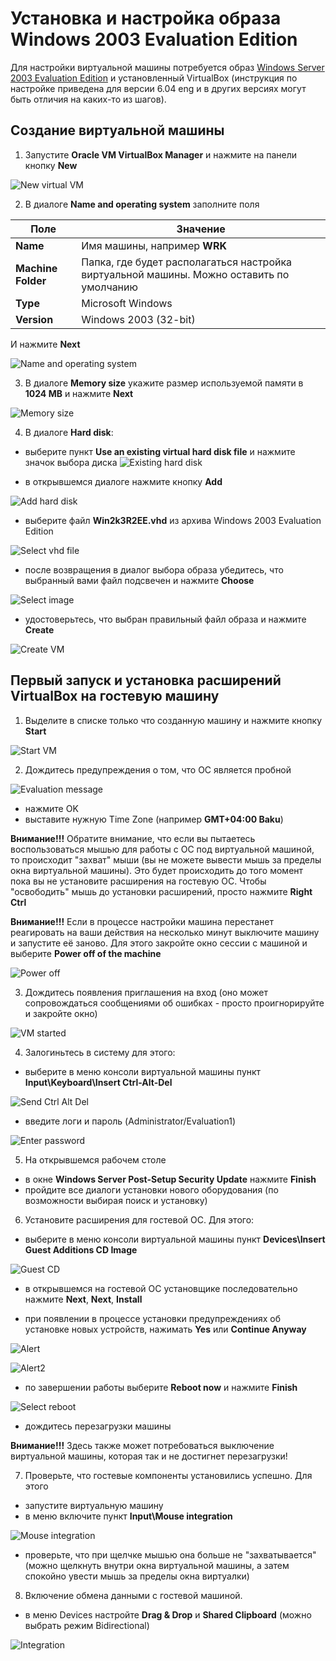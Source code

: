 # Установка и настройка образа Windows 2003 Evaluation Edition

Для настройки виртуальной машины потребуется образ [Windows Server 2003 Evaluation Edition](https://www.microsoft.com/en-us/download/details.aspx?id=19727) и установленный VirtualBox (инструкция по настройке приведена для версии 6.04 eng и в других версиях могут быть отличия на каких-то из шагов).

## Создание виртуальной машины

1. Запустите **Oracle VM VirtualBox Manager** и нажмите на панели кнопку **New** 

![New virtual VM](images/image3.png)

2. В диалоге **Name and operating system** заполните поля

|Поле|Значение|
|-|-|
|**Name**|Имя машины, например **WRK**|
|**Machine Folder**|Папка, где будет располагаться настройка виртуальной машины. Можно оставить по умолчанию|
|**Type**|Microsoft Windows|
|**Version**|Windows 2003 (32-bit)|

И нажмите **Next**

![Name and operating system](images/image4.png)

3. В диалоге **Memory size** укажите размер используемой памяти в **1024 MB** и нажмите **Next**

![Memory size](images/image5.png)

4. В диалоге **Hard disk**: 
- выберите пункт **Use an existing virtual hard disk file** и нажмите значок выбора диска
![Existing hard disk](images/image6.png)

- в открывшемся диалоге нажмите кнопку **Add** 

![Add hard disk](images/image7.png)

- выберите файл **Win2k3R2EE.vhd** из архива Windows 2003 Evaluation Edition

![Select vhd file](images/image8.png)

- после возвращения в диалог выбора образа убедитесь, что выбранный вами файл подсвечен и нажмите **Choose** 

![Select image](images/image9.png)

- удостоверьтесь, что выбран правильный файл образа и нажмите **Create**

![Create VM](images/image10.png)

## Первый запуск и установка расширений VirtualBox на гостевую машину

1. Выделите в списке только что созданную машину и нажмите кнопку **Start**

![Start VM](images/image11.png)

2. Дождитесь предупреждения о том, что ОС является пробной

![Evaluation message](images/image12.png)

- нажмите OK
- выставите нужную Time Zone (например **GMT+04:00 Baku**)

**Внимание!!!** Обратите внимание, что если вы пытаетесь воспользоваться мышью для работы с ОС под виртуальной машиной, то происходит "захват" мыши (вы не можете вывести мышь за пределы окна виртуальной машины).
Это будет происходить до того момент пока вы не установите расширения на гостевую ОС.
Чтобы "освободить" мышь до установки расширений, просто нажмите **Right Ctrl** 

**Внимание!!!** Если в процессе настройки машина перестанет реагировать на ваши действия на несколько минут выключите машину и запустите её заново. Для этого закройте окно сессии с машиной и выберите **Power off of the machine**

![Power off](images/image13.png)

3. Дождитесь появления приглашения на вход (оно может сопровождаться сообщениями об ошибках - просто проигнорируйте и закройте окно)

![VM started](images/image14.png)

4. Залогиньтесь в систему для этого:

- выберите в меню консоли виртуальной машины пункт **Input\\Keyboard\\Insert Ctrl-Alt-Del**

![Send Ctrl Alt Del](images/image15.png)

- введите логи и пароль (Administrator/Evaluation1)

![Enter password](images/image16.png)

5. На открывшемся рабочем столе 

- в окне **Windows Server Post-Setup Security Update** нажмите **Finish**
- пройдите все диалоги установки нового оборудования (по возможности выбирая поиск и установку)

6. Установите расширения для гостевой ОС. Для этого:

- выберите в меню консоли виртуальной машины пункт **Devices\\Insert Guest Additions CD Image**

![Guest CD](images/image18.png)

- в открывшемся на гостевой ОС установщике последовательно нажмите **Next**, **Next**, **Install**

- при появлении в процессе установки предупреждениях об установке новых устройств, нажимать **Yes** или **Continue Anyway**

![Alert](images/image17.png)

![Alert2](images/image19.png)

- по завершении работы выберите **Reboot now** и нажмите **Finish**

![Select reboot](images/image20.png)

- дождитесь перезагрузки машины 

**Внимание!!!** Здесь также может потребоваться выключение виртуальной машины, которая так и не достигнет перезагрузки!

7. Проверьте, что гостевые компоненты установились успешно. Для этого

- запустите виртуальную машину
- в меню включите пункт **Input\\Mouse integration**

![Mouse integration](images/image21.png)

- проверьте, что при щелчке мышью она больше не "захватывается" (можно щелкнуть внутри окна виртуальной машины, а затем спокойно увести мышь за пределы окна виртуалки)

8. Включение обмена данными с гостевой машиной.

- в меню Devices настройте **Drag & Drop** и **Shared Clipboard** (можно выбрать режим Bidirectional)

![Integration](images/image22.png)
